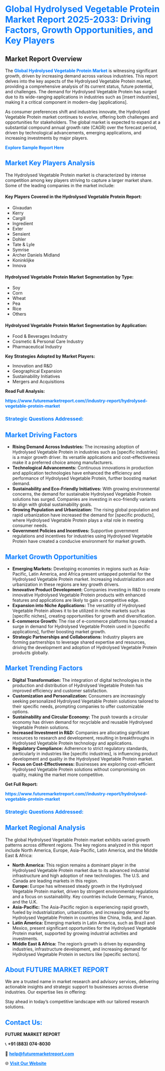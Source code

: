 <h1 style="color: #007BFF;">Global Hydrolysed Vegetable Protein Market Report 2025-2033: Driving Factors, Growth Opportunities, and Key Players</h1>

<section id="overview">
<h2>Market Report Overview</h2>
<p>The <a href="https://www.futuremarketreport.com//industry-report/hydrolysed-vegetable-protein-market" style="color: #007BFF; text-decoration: none;"><strong>Global Hydrolysed Vegetable Protein Market</strong></a> is witnessing significant growth, driven by increasing demand across various industries. This report delves into the key aspects of the Hydrolysed Vegetable Protein market, providing a comprehensive analysis of its current status, future potential, and challenges. The demand for Hydrolysed Vegetable Protein has surged due to its wide-ranging applications in industries such as [insert industries], making it a critical component in modern-day [applications].</p>
<p>As consumer preferences shift and industries innovate, the Hydrolysed Vegetable Protein market continues to evolve, offering both challenges and opportunities for stakeholders. The global market is expected to expand at a substantial compound annual growth rate (CAGR) over the forecast period, driven by technological advancements, emerging applications, and increasing investments by major players.</p>
</section>

<section id="overview">
<p><a href="https://www.futuremarketreport.com//request-sample/reportId=54396" style="color: #007BFF; text-decoration: none;"><strong>Explore Sample Report Here</strong></a></p>
</section>

<section id="key-players">
<h2 style="color: #007BFF;">Market Key Players Analysis</h2>
<p>The Hydrolysed Vegetable Protein market is characterized by intense competition among key players striving to capture a larger market share. Some of the leading companies in the market include:</p>
<h4>Key Players Covered in the Hydrolysed Vegetable Protein Report:</h4>
<ul><li>Givaudan</li><li>Kerry</li><li>Cargill</li><li>Ingredient</li><li>Exter</li><li>Sensient</li><li>Dohler</li><li>Tate &amp; Lyle</li><li>Symrise</li><li>Archer Daniels Midland</li><li>Koninklijke</li><li>Innova</li></ul>
<h4>Hydrolysed Vegetable Protein Market Segmentation by Type:</h4>
<ul><li>Soy</li><li>Corn</li><li>Wheat</li><li>Pea</li><li>Rice</li><li>Others</li></ul>

<h4>Hydrolysed Vegetable Protein Market Segmentation by Application:</h4>
<ul><li>Food &amp; Beverages Industry</li><li>Cosmetic &amp; Personal Care Industry</li><li>Pharmaceutical Industry</li></ul>
<p><strong>Key Strategies Adopted by Market Players:</strong></p>
<ul>
<li>Innovation and R&D</li>
<li>Geographical Expansion</li>
<li>Sustainability Initiatives</li>
<li>Mergers and Acquisitions</li>
</ul>
</section>

<section>
<p><strong>Read Full Analysis: </strong></p><a href="https://www.futuremarketreport.com//industry-report/hydrolysed-vegetable-protein-market" style="color: #007BFF; text-decoration: none;"><strong>https://www.futuremarketreport.com//industry-report/hydrolysed-vegetable-protein-market</strong></a>
<h3 style="color: #007BFF;">Strategic Questions Addressed:</h3>
</section>

<section id="driving-factors">
<h2 style="color: #007BFF;">Market Driving Factors</h2>
<ul>
<li><strong>Rising Demand Across Industries:</strong> The increasing adoption of Hydrolysed Vegetable Protein in industries such as [specific industries] is a major growth driver. Its versatile applications and cost-effectiveness make it a preferred choice among manufacturers.</li>
<li><strong>Technological Advancements:</strong> Continuous innovations in production and application technologies have enhanced the efficiency and performance of Hydrolysed Vegetable Protein, further boosting market demand.</li>
<li><strong>Sustainability and Eco-Friendly Initiatives:</strong> With growing environmental concerns, the demand for sustainable Hydrolysed Vegetable Protein solutions has surged. Companies are investing in eco-friendly variants to align with global sustainability goals.</li>
<li><strong>Growing Population and Urbanization:</strong> The rising global population and rapid urbanization have increased the demand for [specific products], where Hydrolysed Vegetable Protein plays a vital role in meeting consumer needs.</li>
<li><strong>Government Policies and Incentives:</strong> Supportive government regulations and incentives for industries using Hydrolysed Vegetable Protein have created a conducive environment for market growth.</li>
</ul>
</section>

<section id="growth-opportunities">
<h2 style="color: #007BFF;">Market Growth Opportunities</h2>
<ul>
<li><strong>Emerging Markets:</strong> Developing economies in regions such as Asia-Pacific, Latin America, and Africa present untapped potential for the Hydrolysed Vegetable Protein market. Increasing industrialization and urbanization in these regions are key growth drivers.</li>
<li><strong>Innovative Product Development:</strong> Companies investing in R&D to create innovative Hydrolysed Vegetable Protein products with enhanced features and applications are likely to gain a competitive edge.</li>
<li><strong>Expansion into Niche Applications:</strong> The versatility of Hydrolysed Vegetable Protein allows it to be utilized in niche markets such as [specific niches], creating opportunities for growth and diversification.</li>
<li><strong>E-commerce Growth:</strong> The rise of e-commerce platforms has created a surge in demand for Hydrolysed Vegetable Protein used in [specific applications], further boosting market growth.</li>
<li><strong>Strategic Partnerships and Collaborations:</strong> Industry players are forming partnerships to leverage shared expertise and resources, driving the development and adoption of Hydrolysed Vegetable Protein products globally.</li>
</ul>
</section>

<section id="trending-factors">
<h2 style="color: #007BFF;">Market Trending Factors</h2>
<ul>
<li><strong>Digital Transformation:</strong> The integration of digital technologies in the production and distribution of Hydrolysed Vegetable Protein has improved efficiency and customer satisfaction.</li>
<li><strong>Customization and Personalization:</strong> Consumers are increasingly seeking personalized Hydrolysed Vegetable Protein solutions tailored to their specific needs, prompting companies to offer customizable options.</li>
<li><strong>Sustainability and Circular Economy:</strong> The push towards a circular economy has driven demand for recyclable and reusable Hydrolysed Vegetable Protein solutions.</li>
<li><strong>Increased Investment in R&D:</strong> Companies are allocating significant resources to research and development, resulting in breakthroughs in Hydrolysed Vegetable Protein technology and applications.</li>
<li><strong>Regulatory Compliance:</strong> Adherence to strict regulatory standards, particularly in industries like [specific industries], is influencing product development and quality in the Hydrolysed Vegetable Protein market.</li>
<li><strong>Focus on Cost-Effectiveness:</strong> Businesses are exploring cost-efficient Hydrolysed Vegetable Protein solutions without compromising on quality, making the market more competitive.</li>
</ul>
</section>

<section>
<p><strong>Get Full Report: </strong></p><a href="https://www.futuremarketreport.com//industry-report/hydrolysed-vegetable-protein-market" style="color: #007BFF; text-decoration: none;"><strong>https://www.futuremarketreport.com//industry-report/hydrolysed-vegetable-protein-market</strong></a>
<h3 style="color: #007BFF;">Strategic Questions Addressed:</h3>
</section>


<section id="regional-analysis">
<h2 style="color: #007BFF;">Market Regional Analysis</h2>
<p>The global Hydrolysed Vegetable Protein market exhibits varied growth patterns across different regions. The key regions analyzed in this report include North America, Europe, Asia-Pacific, Latin America, and the Middle East & Africa:</p>
<ul>
<li><strong>North America:</strong> This region remains a dominant player in the Hydrolysed Vegetable Protein market due to its advanced industrial infrastructure and high adoption of new technologies. The U.S. and Canada are leading markets in this region.</li>
<li><strong>Europe:</strong> Europe has witnessed steady growth in the Hydrolysed Vegetable Protein market, driven by stringent environmental regulations and a focus on sustainability. Key countries include Germany, France, and the U.K.</li>
<li><strong>Asia-Pacific:</strong> The Asia-Pacific region is experiencing rapid growth, fueled by industrialization, urbanization, and increasing demand for Hydrolysed Vegetable Protein in countries like China, India, and Japan.</li>
<li><strong>Latin America:</strong> Emerging markets in Latin America, such as Brazil and Mexico, present significant opportunities for the Hydrolysed Vegetable Protein market, supported by growing industrial activities and investments.</li>
<li><strong>Middle East & Africa:</strong> The region’s growth is driven by expanding industries, infrastructure development, and increasing demand for Hydrolysed Vegetable Protein in sectors like [specific sectors].</li>
</ul>
</section>

<footer>
<h2 style="color: #007BFF;">About FUTURE MARKET REPORT</h2>
<p>We are a trusted name in market research and advisory services, delivering actionable insights and strategic support to businesses across diverse industries. Our expertise lies in offering:</p>

<p>Stay ahead in today’s competitive landscape with our tailored research solutions.</p>

<h2 style="color: #007BFF;">Contact Us:</h2>
<p><strong>FUTURE MARKET REPORT</strong></p>
<p>📞 <strong>+91 (883) 074-8030</strong></p>
<p>📧 <strong><a href="mailto:help@futuremarketreport.com" style="color: #007BFF;">help@futuremarketreport.com</a></strong></p>
<p>🌐 <strong><a href="https://www.futuremarketreport.com/" style="color: #007BFF;">Visit Our Website</a></strong></p>
</footer>